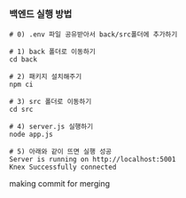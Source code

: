 ### 백엔드 실행 방법

```shell
# 0) .env 파일 공유받아서 back/src폴더에 추가하기

# 1) back 폴더로 이동하기
cd back

# 2) 패키지 설치해주기
npm ci

# 3) src 폴더로 이동하기
cd src

# 4) server.js 실행하기
node app.js

# 5) 아래와 같이 뜨면 실행 성공
Server is running on http://localhost:5001
Knex Successfully connected
```

making commit for merging
